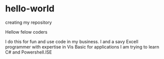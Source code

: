 # hello-world
creating my repository

Hellow felow coders

I do this for fun and use code in my business.
I and a savy Excell programmer with expertise in Vis Basic for applications
I am trying to learn C# and Powershell.ISE
